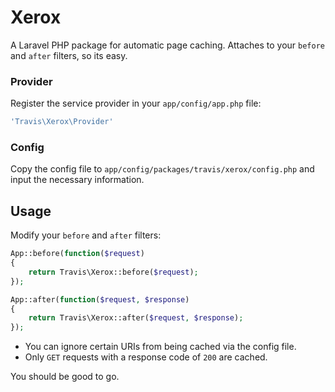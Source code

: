 # Xerox

A Laravel PHP package for automatic page caching.  Attaches to your ``before`` and ``after`` filters, so its easy.

### Provider

Register the service provider in your ``app/config/app.php`` file:

```php
'Travis\Xerox\Provider'
```

### Config

Copy the config file to ``app/config/packages/travis/xerox/config.php`` and input the necessary information.

## Usage

Modify your ``before`` and ``after`` filters:

```php
App::before(function($request)
{
    return Travis\Xerox::before($request);
});

App::after(function($request, $response)
{
    return Travis\Xerox::after($request, $response);
});
```

- You can ignore certain URIs from being cached via the config file.
- Only ``GET`` requests with a response code of ``200`` are cached.

You should be good to go.